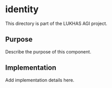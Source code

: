 # identity

This directory is part of the LUKHAS AGI project.

## Purpose
Describe the purpose of this component.

## Implementation
Add implementation details here.
